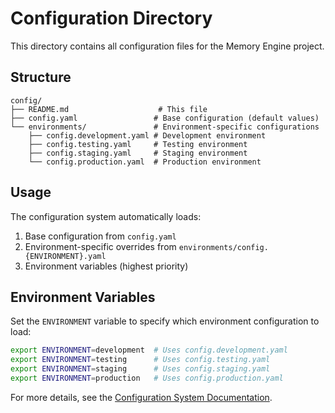 # Configuration Directory

This directory contains all configuration files for the Memory Engine project.

## Structure

```
config/
├── README.md                    # This file
├── config.yaml                 # Base configuration (default values)
└── environments/               # Environment-specific configurations
    ├── config.development.yaml # Development environment
    ├── config.testing.yaml     # Testing environment  
    ├── config.staging.yaml     # Staging environment
    └── config.production.yaml  # Production environment
```

## Usage

The configuration system automatically loads:
1. Base configuration from `config.yaml`
2. Environment-specific overrides from `environments/config.{ENVIRONMENT}.yaml`
3. Environment variables (highest priority)

## Environment Variables

Set the `ENVIRONMENT` variable to specify which environment configuration to load:

```bash
export ENVIRONMENT=development  # Uses config.development.yaml
export ENVIRONMENT=testing      # Uses config.testing.yaml
export ENVIRONMENT=staging      # Uses config.staging.yaml
export ENVIRONMENT=production   # Uses config.production.yaml
```

For more details, see the [Configuration System Documentation](../docs/configuration_system.md).